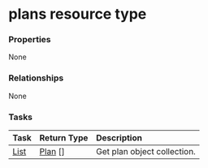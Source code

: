 # plans resource type



### Properties
None

### Relationships
None


### Tasks

| Task		   | Return Type	|Description|
|:---------------|:--------|:----------|
|[List](../api/plan_list.md) | [Plan](plan.md) [] |Get plan object collection. |

<!-- uuid: c7b72253-c00c-4aa7-b8d9-adb57cd62eec
2015-10-09 18:12:09 UTC -->